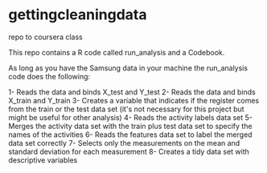 gettingcleaningdata
===================

repo to coursera class


This repo contains a R code called run_analysis and a Codebook.

As long as you have the Samsung data in your machine the run_analysis code does the following:

1- Reads the data and binds X_test and Y_test
2- Reads the data and binds X_train and Y_train
3- Creates a variable that indicates if the register comes from the train or the test data set (it's not necessary for this project but might be useful for other analysis)
4- Reads the activity labels data set
5- Merges the activity data set with the train plus test data set to specify the names of the activities
6- Reads the features data set to label the merged data set correctly
7- Selects only the measurements on the mean and standard deviation for each measurement
8- Creates a tidy data set with descriptive variables
